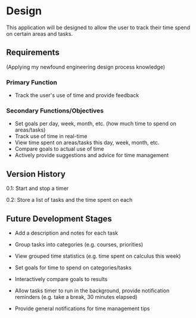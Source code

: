 # Design

This application will be designed to allow the user to track their time spend on certain areas and tasks.

## Requirements

(Applying my newfound engineering design process knowledge)

### Primary Function

- Track the user's use of time and provide feedback

### Secondary Functions/Objectives

- Set goals per day, week, month, etc. (how much time to spend on areas/tasks)
- Track use of time in real-time
- View time spent on areas/tasks this day, week, month, etc.
- Compare goals to actual use of time
- Actively provide suggestions and advice for time management

## Version History

0.1: Start and stop a timer

0.2: Store a list of tasks and the time spent on each

## Future Development Stages

- Add a description and notes for each task

- Group tasks into categories (e.g. courses, priorities)

- View grouped time statistics (e.g. time spent on calculus this week)

- Set goals for time to spend on categories/tasks

- Interactively compare goals to results

- Allow tasks timer to run in the background, provide notification reminders (e.g. take a break, 30 minutes elapsed)

- Provide general notifications for time management tips
